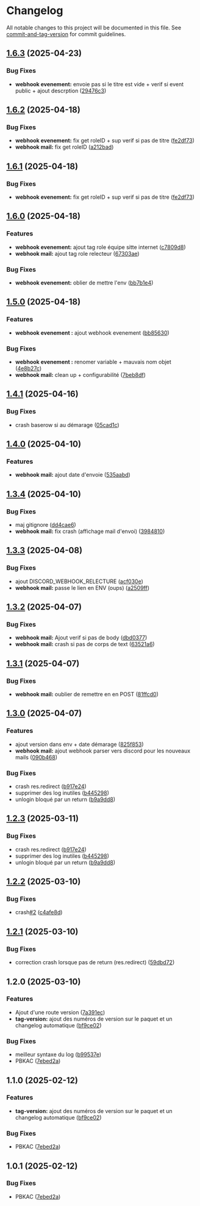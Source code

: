 # Changelog

All notable changes to this project will be documented in this file. See [commit-and-tag-version](https://github.com/absolute-version/commit-and-tag-version) for commit guidelines.

## [1.6.3](https://github.com/Parti-Equinoxe/equinoxe_api/compare/v1.6.2...v1.6.3) (2025-04-23)


### Bug Fixes

* **webhook evenement:** envoie pas si le titre est vide + verif si event public + ajout descrption ([29476c3](https://github.com/Parti-Equinoxe/equinoxe_api/commit/29476c357ec343c6e093f47703f33ec146b9ff94))

## [1.6.2](https://github.com/Parti-Equinoxe/equinoxe_api/compare/v1.6.0...v1.6.2) (2025-04-18)


### Bug Fixes

* **webhook evenement:** fix get roleID + sup verif si pas de titre ([fe2df73](https://github.com/Parti-Equinoxe/equinoxe_api/commit/fe2df73e872df730cdd2811f3129e56228837507))
* **webhook mail:** fix get roleID ([a212bad](https://github.com/Parti-Equinoxe/equinoxe_api/commit/a212bad06f01255b1923bb0207dcab71349827fa))

## [1.6.1](https://github.com/Parti-Equinoxe/equinoxe_api/compare/v1.6.0...v1.6.1) (2025-04-18)


### Bug Fixes

* **webhook evenement:** fix get roleID + sup verif si pas de titre ([fe2df73](https://github.com/Parti-Equinoxe/equinoxe_api/commit/fe2df73e872df730cdd2811f3129e56228837507))

## [1.6.0](https://github.com/Parti-Equinoxe/equinoxe_api/compare/v1.5.0...v1.6.0) (2025-04-18)


### Features

* **webhook evenement:** ajout tag role équipe sitte internet ([c7809d8](https://github.com/Parti-Equinoxe/equinoxe_api/commit/c7809d8409d850b683e066cab3a336c2123f1047))
* **webhook mail:** ajout tag role relecteur ([67303ae](https://github.com/Parti-Equinoxe/equinoxe_api/commit/67303aedd94258c58a5204846c1fd48ded379ad4))


### Bug Fixes

* **webhook evenement:** oblier de mettre l'env ([bb7b1e4](https://github.com/Parti-Equinoxe/equinoxe_api/commit/bb7b1e4a492d26548802c754d1d6eb792af3c0db))

## [1.5.0](https://github.com/Parti-Equinoxe/equinoxe_api/compare/v1.4.1...v1.5.0) (2025-04-18)


### Features

* **webhook evenement :** ajout webhook evenement ([bb85630](https://github.com/Parti-Equinoxe/equinoxe_api/commit/bb85630c2b6dd1a050f0662dc5d5b997fe005202))


### Bug Fixes

* **webhook evenement :** renomer variable + mauvais nom objet ([4e8b27c](https://github.com/Parti-Equinoxe/equinoxe_api/commit/4e8b27cfac1d08cad2b446c6a4a5fd1e4c7aa1ae))
* **webhook mail:** clean up + configurabilité ([7beb8df](https://github.com/Parti-Equinoxe/equinoxe_api/commit/7beb8dfbb0ef1f38c8ef7de4491f0941b1a30e54))

## [1.4.1](https://github.com/Parti-Equinoxe/equinoxe_api/compare/v1.4.0...v1.4.1) (2025-04-16)


### Bug Fixes

* crash baserow si au démarage ([05cad1c](https://github.com/Parti-Equinoxe/equinoxe_api/commit/05cad1cacc132b0e8b2e112a77b083bd50c2f2c1))

## [1.4.0](https://github.com/Parti-Equinoxe/equinoxe_api/compare/v1.3.4...v1.4.0) (2025-04-10)


### Features

* **webhook mail:** ajout date d'envoie ([535aabd](https://github.com/Parti-Equinoxe/equinoxe_api/commit/535aabd3e2baaa3dae21a745aed10f7e2edf1f89))

## [1.3.4](https://github.com/Parti-Equinoxe/equinoxe_api/compare/v1.3.3...v1.3.4) (2025-04-10)


### Bug Fixes

* maj gitignore ([dd4cae6](https://github.com/Parti-Equinoxe/equinoxe_api/commit/dd4cae64fa6217eb91fa364011f554eea554fbf3))
* **webhook mail:** fix crash (affichage mail d'envoi) ([3984810](https://github.com/Parti-Equinoxe/equinoxe_api/commit/39848107af8a166f1d6a0b4c350f1e48da6f2e54))

## [1.3.3](https://github.com/Parti-Equinoxe/equinoxe_api/compare/v1.3.2...v1.3.3) (2025-04-08)


### Bug Fixes

* ajout DISCORD_WEBHOOK_RELECTURE ([acf030e](https://github.com/Parti-Equinoxe/equinoxe_api/commit/acf030e94e921915f004bca6acb2c2f5627442e8))
* **webhook mail:** passe le lien en ENV (oups) ([a2509ff](https://github.com/Parti-Equinoxe/equinoxe_api/commit/a2509ff7eadd95a6ebd6f5c11efe4b7d4492173c))

## [1.3.2](https://github.com/Parti-Equinoxe/equinoxe_api/compare/v1.3.1...v1.3.2) (2025-04-07)


### Bug Fixes

* **webhook mail:** Ajout verif si pas de body ([dbd0377](https://github.com/Parti-Equinoxe/equinoxe_api/commit/dbd03775f3464ab514d016877a35020e04f36550))
* **webhook mail:** crash si pas de corps de text ([63521a6](https://github.com/Parti-Equinoxe/equinoxe_api/commit/63521a6d1b6e759ce5178f904cd1ae1b77ae061e))

## [1.3.1](https://github.com/Parti-Equinoxe/equinoxe_api/compare/v1.3.0...v1.3.1) (2025-04-07)


### Bug Fixes

* **webhook mail:** oublier de remettre en en POST ([81ffcd0](https://github.com/Parti-Equinoxe/equinoxe_api/commit/81ffcd07c56a184befb42d1ef98d2f02c344031a))

## [1.3.0](https://github.com/Parti-Equinoxe/equinoxe_api/compare/v1.2.2...v1.3.0) (2025-04-07)


### Features

* ajout version dans env + date démarage ([825f853](https://github.com/Parti-Equinoxe/equinoxe_api/commit/825f8538ebddc7e45bc05b92f42d6f19377f080e))
* **webhook mail:** ajout webhook parser vers discord pour les nouveaux mails ([090b468](https://github.com/Parti-Equinoxe/equinoxe_api/commit/090b4682818f157963e5c5d9412b1f0dd0f8389c))


### Bug Fixes

* crash res.redirect ([b917e24](https://github.com/Parti-Equinoxe/equinoxe_api/commit/b917e24ecbf408083099ef9a94dd6a3e1b56ba06))
* supprimer des log inutiles ([b445298](https://github.com/Parti-Equinoxe/equinoxe_api/commit/b4452989391e709c6696e14b6417d3907e27a8c4))
* unlogin bloqué par un return ([b9a9dd8](https://github.com/Parti-Equinoxe/equinoxe_api/commit/b9a9dd83f0503fb32a03982de89abd72aaa9f43a))

## [1.2.3](https://github.com/Parti-Equinoxe/equinoxe_api/compare/v1.2.2...v1.2.3) (2025-03-11)


### Bug Fixes

* crash res.redirect ([b917e24](https://github.com/Parti-Equinoxe/equinoxe_api/commit/b917e24ecbf408083099ef9a94dd6a3e1b56ba06))
* supprimer des log inutiles ([b445298](https://github.com/Parti-Equinoxe/equinoxe_api/commit/b4452989391e709c6696e14b6417d3907e27a8c4))
* unlogin bloqué par un return ([b9a9dd8](https://github.com/Parti-Equinoxe/equinoxe_api/commit/b9a9dd83f0503fb32a03982de89abd72aaa9f43a))

## [1.2.2](https://github.com/Parti-Equinoxe/equinoxe_api/compare/v1.2.1...v1.2.2) (2025-03-10)


### Bug Fixes

* crash[#2](https://github.com/Parti-Equinoxe/equinoxe_api/issues/2) ([c4afe8d](https://github.com/Parti-Equinoxe/equinoxe_api/commit/c4afe8d28e4f6090853ca5175bf8d25f8ff2b9a3))

## [1.2.1](https://github.com/Parti-Equinoxe/equinoxe_api/compare/v1.2.0...v1.2.1) (2025-03-10)


### Bug Fixes

* correction crash lorsque pas de return (res.redirect) ([59dbd72](https://github.com/Parti-Equinoxe/equinoxe_api/commit/59dbd72d8d9dfa55ae2e00c96e1b9f113fdf8da3))

## 1.2.0 (2025-03-10)


### Features

* Ajout d'une route version ([7a391ec](https://github.com/Parti-Equinoxe/equinoxe_api/commit/7a391ecbbcbf362effee42e33839f292bb512c24))
* **tag-version:** ajout des numéros de version sur le paquet et un changelog automatique ([bf9ce02](https://github.com/Parti-Equinoxe/equinoxe_api/commit/bf9ce02d8198c8c716e52cd8cdfe3e5c3c977596))


### Bug Fixes

* meilleur syntaxe du log ([b99537e](https://github.com/Parti-Equinoxe/equinoxe_api/commit/b99537e84d1413f13c3421f0b5432e916b67e7cd))
* PBKAC ([7ebed2a](https://github.com/Parti-Equinoxe/equinoxe_api/commit/7ebed2a02c4659c3eb501cb341671abcbdf424a9))

## 1.1.0 (2025-02-12)


### Features

* **tag-version:** ajout des numéros de version sur le paquet et un changelog automatique ([bf9ce02](https://github.com/Parti-Equinoxe/equinoxe_api/commit/bf9ce02d8198c8c716e52cd8cdfe3e5c3c977596))


### Bug Fixes

* PBKAC ([7ebed2a](https://github.com/Parti-Equinoxe/equinoxe_api/commit/7ebed2a02c4659c3eb501cb341671abcbdf424a9))

## 1.0.1 (2025-02-12)


### Bug Fixes

* PBKAC ([7ebed2a](https://github.com/Parti-Equinoxe/equinoxe_api/commit/7ebed2a02c4659c3eb501cb341671abcbdf424a9))
